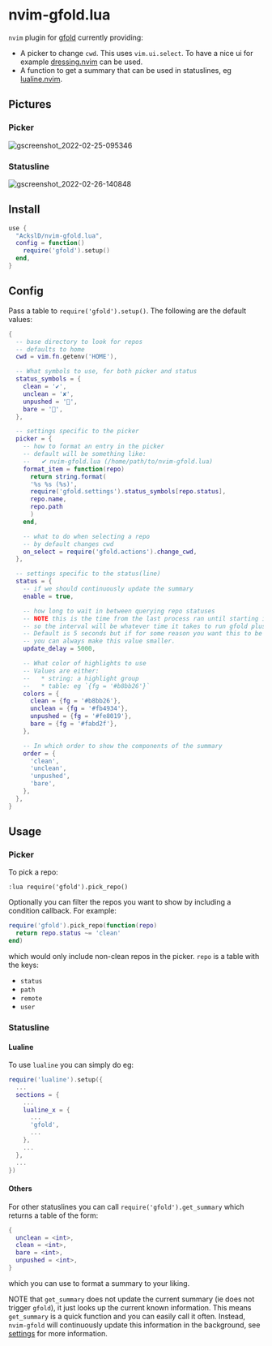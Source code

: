 # nvim-gfold.lua

`nvim` plugin for [gfold](https://github.com/nickgerace/gfold) currently providing:
* A picker to change `cwd`.
  This uses `vim.ui.select`.
  To have a nice ui for example [dressing.nvim](https://github.com/stevearc/dressing.nvim) can be used.
* A function to get a summary that can be used in statuslines, eg [lualine.nvim](https://github.com/nvim-lualine/lualine.nvim).

## Pictures
### Picker

![gscreenshot_2022-02-25-095346](https://user-images.githubusercontent.com/23341710/155687823-947535c8-e271-4e8f-a924-be2b7bc29708.png)

### Statusline

![gscreenshot_2022-02-26-140848](https://user-images.githubusercontent.com/23341710/155844731-13a82e4e-f74e-47a9-a677-7c696c731169.png)

## Install
```lua
use {
  "AckslD/nvim-gfold.lua",
  config = function()
    require('gfold').setup()
  end,
}
```

## Config
Pass a table to `require('gfold').setup()`.
The following are the default values:
```lua
{
  -- base directory to look for repos
  -- defaults to home
  cwd = vim.fn.getenv('HOME'),

  -- What symbols to use, for both picker and status
  status_symbols = {
    clean = '✔',
    unclean = '✘',
    unpushed = '',
    bare = '',
  },

  -- settings specific to the picker
  picker = {
    -- how to format an entry in the picker
    -- default will be something like:
    --   ✔ nvim-gfold.lua (/home/path/to/nvim-gfold.lua)
    format_item = function(repo)
      return string.format(
      '%s %s (%s)',
      require('gfold.settings').status_symbols[repo.status],
      repo.name,
      repo.path
      )
    end,

    -- what to do when selecting a repo
    -- by default changes cwd
    on_select = require('gfold.actions').change_cwd,
  },

  -- settings specific to the status(line)
  status = {
    -- if we should continuously update the summary
    enable = true,

    -- how long to wait in between querying repo statuses
    -- NOTE this is the time from the last process ran until starting it again
    -- so the interval will be whatever time it takes to run gfold plus this setting
    -- Default is 5 seconds but if for some reason you want this to be updated more frequently
    -- you can always make this value smaller.
    update_delay = 5000,

    -- What color of highlights to use
    -- Values are either:
    --   * string: a highlight group
    --   * table: eg `{fg = '#b8bb26'}`
    colors = {
      clean = {fg = '#b8bb26'},
      unclean = {fg = '#fb4934'},
      unpushed = {fg = '#fe8019'},
      bare = {fg = '#fabd2f'},
    },

    -- In which order to show the components of the summary
    order = {
      'clean',
      'unclean',
      'unpushed',
      'bare',
    },
  },
}
```

## Usage
### Picker
To pick a repo:
```vim
:lua require('gfold').pick_repo()
```

Optionally you can filter the repos you want to show by including a condition callback.
For example:
```lua
require('gfold').pick_repo(function(repo)
  return repo.status ~= 'clean'
end)
```
which would only include non-clean repos in the picker. `repo` is a table with the keys:
* `status`
* `path`
* `remote`
* `user`


### Statusline
#### Lualine
To use `lualine` you can simply do eg:
```lua
require('lualine').setup({
  ...
  sections = {
    ...
    lualine_x = {
      ...
      'gfold',
      ...
    },
    ...
  },
  ...
})
```

#### Others
For other statuslines you can call `require('gfold').get_summary` which returns a table of the form:
```lua
{
  unclean = <int>,
  clean = <int>,
  bare = <int>,
  unpushed = <int>,
}
```
which you can use to format a summary to your liking.

NOTE that `get_summary` does not update the current summary (ie does not trigger `gfold`), it just looks up the
current known information. This means `get_summary` is a quick function and you can easily call it often.
Instead, `nvim-gfold` will continuously update this information in the background, see [settings](https://github.com/AckslD/nvim-gfold.lua/tree/main/lua/gfold/settings.lua) for more information.

